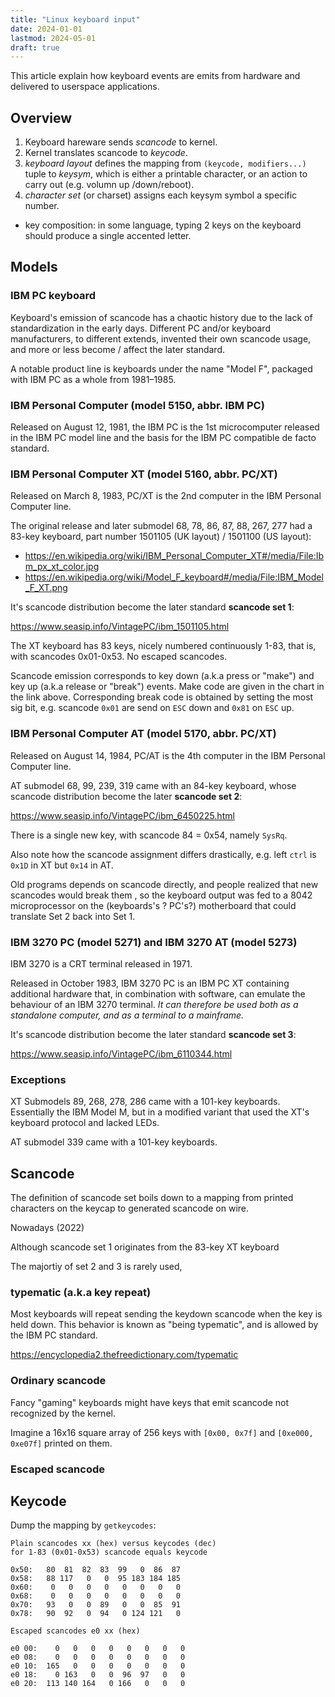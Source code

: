```yaml
---
title: "Linux keyboard input"
date: 2024-01-01
lastmod: 2024-05-01
draft: true
---
```


This article explain how keyboard events are emits from hardware and delivered to userspace applications.

<!-- more -->

## Overview

1. Keyboard hareware sends *scancode* to kernel.
2. Kernel translates scancode to *keycode*.
3. *keyboard layout* defines the mapping from `(keycode, modifiers...)` tuple to *keysym*, which is either a printable character, or an action to carry out (e.g. volumn up /down/reboot).
4. *character set* (or charset) assigns each keysym symbol a specific number.

- key composition: in some language, typing 2 keys on the keyboard should produce a single accented letter.

## Models

### IBM PC keyboard

Keyboard's emission of scancode has a chaotic history due to the lack of standardization in the early days. Different PC and/or keyboard manufacturers, to different extends, invented their own scancode usage, and more or less become / affect the later standard.

A notable product line is keyboards under the name "Model F", packaged with IBM PC as a whole from 1981–1985.

### IBM Personal Computer (model 5150, abbr. IBM PC)

Released on August 12, 1981, the IBM PC is the 1st microcomputer released in the IBM PC model line and the basis for the IBM PC compatible de facto standard.

### IBM Personal Computer XT (model 5160, abbr. PC/XT)

Released on March 8, 1983, PC/XT is the 2nd computer in the IBM Personal Computer line.

The original release and later submodel 68, 78, 86, 87, 88, 267, 277 had a 83-key keyboard, part number 1501105 (UK layout) / 1501100 (US layout):

- https://en.wikipedia.org/wiki/IBM_Personal_Computer_XT#/media/File:Ibm_px_xt_color.jpg
- https://en.wikipedia.org/wiki/Model_F_keyboard#/media/File:IBM_Model_F_XT.png

It's scancode distribution become the later standard **scancode set 1**:

https://www.seasip.info/VintagePC/ibm_1501105.html

The XT keyboard has 83 keys, nicely numbered continuously 1-83, that is, with scancodes 0x01-0x53. No escaped scancodes.

Scancode emission corresponds to key down (a.k.a press or "make") and key up (a.k.a release or "break") events. Make code are given in the chart in the link above. Corresponding break code is obtained by setting the most sig bit, e.g. scancode `0x01` are send on `ESC` down and `0x81` on `ESC` up.

### IBM Personal Computer AT (model 5170, abbr. PC/XT)

Released on August 14, 1984, PC/AT is the 4th computer in the IBM Personal Computer line.

AT submodel 68, 99, 239, 319 came with an 84-key keyboard, whose scancode distribution become the later **scancode set 2**:

https://www.seasip.info/VintagePC/ibm_6450225.html

There is a single new key, with scancode 84 = 0x54, namely `SysRq`.

Also note how the scancode assignment differs drastically, e.g. left `ctrl` is `0x1D` in XT  but `0x14` in AT.

Old programs depends on scancode directly, and people realized that new scancodes would break them , so the keyboard output was fed to a 8042 microprocessor on the (keyboards's ? PC's?) motherboard that could translate Set 2 back into Set 1.

### IBM 3270 PC (model 5271) and IBM 3270 AT (model 5273)

IBM 3270 is a CRT terminal released in 1971.

Released in October 1983, IBM 3270 PC is an IBM PC XT containing additional hardware that, in combination with software, can emulate the behaviour of an IBM 3270 terminal. *It can therefore be used both as a standalone computer, and as a terminal to a mainframe.*

It's scancode distribution become the later standard **scancode set 3**:

https://www.seasip.info/VintagePC/ibm_6110344.html

### Exceptions

XT Submodels 89, 268, 278, 286 came with a 101-key keyboards. Essentially the IBM Model M, but in a modified variant that used the XT's keyboard protocol and lacked LEDs.

AT submodel 339 came with a 101-key keyboards.

## Scancode

The definition of scancode set boils down to a mapping from printed characters on the keycap to generated scancode on wire.

Nowadays (2022)

Although scancode set 1 originates from the 83-key XT keyboard

The majortiy of set 2 and 3 is rarely used, 

### typematic (a.k.a key repeat)

Most keyboards will repeat sending the keydown scancode when the key is held down. This behavior is known as "being typematic", and is allowed by the IBM PC standard.

https://encyclopedia2.thefreedictionary.com/typematic

### Ordinary scancode

Fancy "gaming" keyboards might have keys that emit scancode not recognized by the kernel.

Imagine a 16x16 square array of 256 keys with `[0x00, 0x7f]` and `[0xe000, 0xe07f]` printed on them.

### Escaped scancode

## Keycode

Dump the mapping by `getkeycodes`:

```
Plain scancodes xx (hex) versus keycodes (dec)
for 1-83 (0x01-0x53) scancode equals keycode

0x50:   80  81  82  83  99   0  86  87
0x58:   88 117   0   0  95 183 184 185
0x60:    0   0   0   0   0   0   0   0
0x68:    0   0   0   0   0   0   0   0
0x70:   93   0   0  89   0   0  85  91
0x78:   90  92   0  94   0 124 121   0

Escaped scancodes e0 xx (hex)

e0 00:    0   0   0   0   0   0   0   0
e0 08:    0   0   0   0   0   0   0   0
e0 10:  165   0   0   0   0   0   0   0
e0 18:    0 163   0   0  96  97   0   0
e0 20:  113 140 164   0 166   0   0   0
